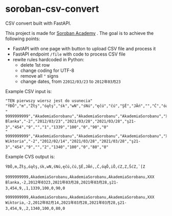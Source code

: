 # soroban-csv-convert
CSV convert built with FastAPI.

This project is made for [Soroban Academy](https://akademiasorobanu.pl/) . The goal is to achieve the following points:

* FastAPI with one page with button to upload CSV file and process it
* FastAPI endpoint `/file` with code to process CSV file
* rewite rules hardcoded in Python:
  * delete 1st row
  * change coding for UTF-8
  * remove all `"` signs
  * change dates, from `22012/03/23` to `2012年03月23`

Example CSV input is:

```
"TEN pierwszy wiersz jest do usunecia"
"ÝĐÔ","m","Žłş","óąłş","śk","wN","śNú","ęčú","čú","ŞĚ","JĂń","","Ć","óąÔ","iÔ","ćZ","Z","ŠćZ","`[Z"
"		9999999999","AkademiaSorobanu","AkademiaSorobanu","AkademiaSorobanu","XXX Blanka","-2","2012/03/23","2021/03/28","2021/03/28","ş21-3","454","9","","1","1339","100","0","90","0"
"		9999999999","AkademiaSorobanu","AkademiaSorobanu","AkademiaSorobanu","XXX Wiktoria","-2","2012/02/14","2021/03/28","2021/03/28","ş21-3","454","9","","2","1340","100","0","80","0"
```

Example CVS output is:

```
ÝĐÔ,m,Žłş,óąłş,śk,wN,śNú,ęčú,čú,ŞĚ,JĂń,,Ć,óąÔ,iÔ,ćZ,Z,ŠćZ,`[Z
		9999999999,AkademiaSorobanu,AkademiaSorobanu,AkademiaSorobanu,XXX Blanka,-2,2012年0323,2021年03月28,2021年03月28,ş21-3,454,9,,1,1339,100,0,90,0
		9999999999,AkademiaSorobanu,AkademiaSorobanu,AkademiaSorobanu,XXX Wiktoria,-2,2012年02月14,2021年03月28,2021年03月28,ş21-3,454,9,,2,1340,100,0,80,0
```

